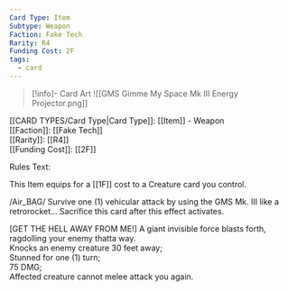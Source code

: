 ```yaml
---
Card Type: Item
Subtype: Weapon
Faction: Fake Tech
Rarity: R4
Funding Cost: 2F
tags:
  - card
---
```

> [!info]- Card Art
> ![[GMS Gimme My Space Mk III Energy Projector.png]]

[[CARD TYPES/Card Type|Card Type]]: [[Item]] - Weapon  
[[Faction]]: [[Fake Tech]]  
[[Rarity]]: [[R4]]  
[[Funding Cost]]: [[2F]]  

Rules Text:  

This Item equips for a [[1F]] cost to a Creature card you control.  

/Air_BAG/ Survive one (1) vehicular attack by using the GMS Mk. III like a retrorocket... Sacrifice this card after this effect activates.  

[GET THE HELL AWAY FROM ME!] A giant invisible force blasts forth, ragdolling your enemy thatta way.  
Knocks an enemy creature 30 feet away;  
Stunned for one (1) turn;  
75 DMG;  
Affected creature cannot melee attack you again.  
